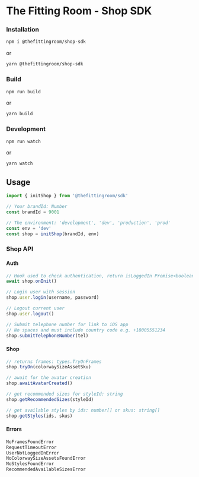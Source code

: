 # The Fitting Room - Shop SDK

### Installation

```bash
npm i @thefittingroom/shop-sdk
```

or

```bash
yarn @thefittingroom/shop-sdk
```

### Build

```bash
npm run build
```

or

```bash
yarn build
```

### Development

```bash
npm run watch
```

or

```bash
yarn watch
```

## Usage

```typescript
import { initShop } from '@thefittingroom/sdk'

// Your brandId: Number
const brandId = 9001

// The environment: 'development', 'dev', 'production', 'prod'
const env = 'dev'
const shop = initShop(brandId, env)
```

### Shop API

#### Auth

```typescript
// Hook used to check authentication, return isLoggedIn Promise<boolean>
await shop.onInit()

// Login user with session
shop.user.login(username, password)

// Logout current user
shop.user.logout()

// Submit telephone number for link to iOS app
// No spaces and must include country code e.g. +18005551234
shop.submitTelephoneNumber(tel)
```

#### Shop

```typescript
// returns frames: types.TryOnFrames
shop.tryOn(colorwaySizeAssetSku)

// await for the avatar creation
shop.awaitAvatarCreated()

// get recommended sizes for styleId: string
shop.getRecommendedSizes(styleId)

// get available styles by ids: number[] or skus: string[]
shop.getStyles(ids, skus)
```

#### Errors

```typescript
NoFramesFoundError
RequestTimeoutError
UserNotLoggedInError
NoColorwaySizeAssetsFoundError
NoStylesFoundError
RecommendedAvailableSizesError
```

